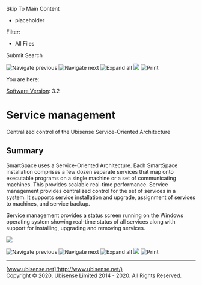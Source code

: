 

Skip To Main Content

[](../../../Home.htm)

  * placeholder

Filter:

  * All Files

Submit Search

![Navigate previous](../../../images/transparent.gif) ![Navigate
next](../../../images/transparent.gif) ![Expand
all](../../../images/transparent.gif) ![](../../../images/transparent.gif)
![Print](../../../images/transparent.gif)

You are here:

[Software Version](../../FrontMatters\(Online\)/features-and-versions.htm):
3.2

# Service management

Centralized control of the Ubisense Service-Oriented Architecture

## Summary

SmartSpace uses a Service-Oriented Architecture. Each SmartSpace installation
comprises a few dozen separate services that map onto executable programs on a
single machine or a set of communicating machines. This provides scalable
real-time performance. Service management provides centralized control for the
set of services in a system. It supports service installation and upgrade,
assignment of services to machines, and service backup.

Service management provides a status screen running on the Windows operating
system showing real-time status of all services along with support for
installing, upgrading and removing services.

![](../../../images/ServiceManagement.png)

![Navigate previous](../../../images/transparent.gif) ![Navigate
next](../../../images/transparent.gif) ![Expand
all](../../../images/transparent.gif) ![](../../../images/transparent.gif)
![Print](../../../images/transparent.gif)

* * *

[www.ubisense.net](http://www.ubisense.net/)  
Copyright © 2020, Ubisense Limited 2014 - 2020. All Rights Reserved.

